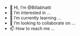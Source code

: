 - 👋 Hi, I’m @Billabhatti
- 👀 I’m interested in ...
- 🌱 I’m currently learning ...
- 💞️ I’m looking to collaborate on ...
- 📫 How to reach me ...

<!---
Billabhatti/Billabhatti is a ✨ special ✨ repository because its `README.md` (this file) appears on your GitHub profile.
You can click the Preview link to take a look at your changes.
--->
